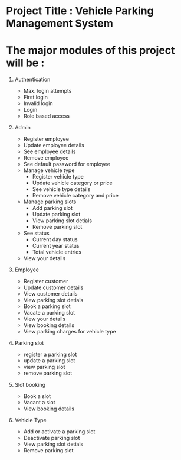 # Project Title : Vehicle Parking Management System

# The major modules of this project will be :

1. Authentication
    - Max. login attempts
    - First login
    - Invalid login
    - Login
    - Role based access 

2. Admin
    - Register employee
    - Update employee details
    - See employee details
    - Remove employee
    - See default password for employee
    - Manage vehicle type
        - Register vehicle type
        - Update vehicle category or price
        - See vehicle type details
        - Remove vehicle category and price
    - Manage parking slots
        - Add parking slot 
        - Update parking slot
        - View parking slot detials
        - Remove parking slot
    - See status
        - Current day status
        - Current year status
        - Total vehicle entries
    - View your details

3. Employee
    - Register customer
    - Update customer details
    - View customer details
    - View parking slot detials
    - Book a parking slot
    - Vacate a parking slot
    - View your details
    - View booking details
    - View parking charges for vehicle type
    
4. Parking slot  
    - register a parking slot
    - update a parking slot
    - view parking slot
    - remove parking slot

5. Slot booking 
    - Book a slot
    - Vacant a slot
    - View booking details

6. Vehicle Type 
    - Add or activate a parking slot
    - Deactivate parking slot
    - View parking slot detials
    - Remove parking slot

    
